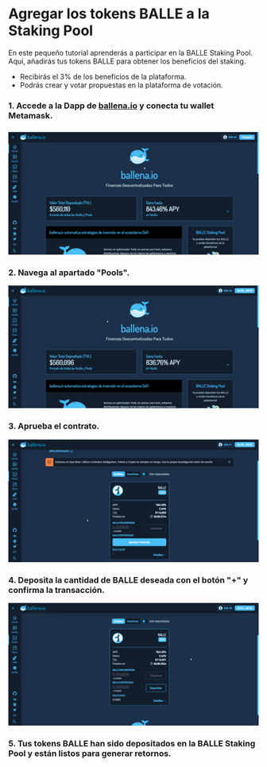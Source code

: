 # Agregar los tokens BALLE a la Staking Pool

En este pequeño tutorial aprenderás a participar en la BALLE Staking Pool. Aquí, añadirás tus tokens BALLE para obtener los beneficios del staking.

* Recibirás el 3% de los beneficios de la plataforma.
* Podrás crear y votar propuestas en la plataforma de votación.



### 1. Accede a la Dapp de [ballena.io](https://app.ballena.io/) y conecta tu wallet Metamask.

### 

![](../../../../../.gitbook/assets/staking-connect.gif)

### 

### 2. Navega al apartado "Pools".



![](../../../../../.gitbook/assets/staking-navigate-pools.gif)



### 3. Aprueba el contrato.



![](../../../../../.gitbook/assets/staking-approve.gif)



### 4. Deposita la cantidad de BALLE deseada con el botón "+" y confirma la transacción.



![](../../../../../.gitbook/assets/staking-add-tokens.gif)



### 5. Tus tokens BALLE han sido depositados en la BALLE Staking Pool y están listos para generar retornos.





